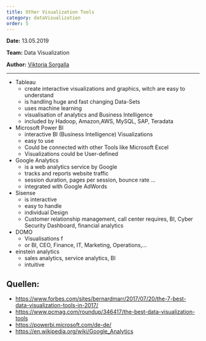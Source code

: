 ```yaml
---
title: Other Visualization Tools
category: dataVisualization
order: 5
---
```

**Date:** 13.05.2019

**Team:** Data Visualization

**Author:** [Viktoria Sorgalla](https://github.com/Tory94)

***

* Tableau
  * create interactive visualizations and graphics, witch are easy to understand 
  * is handling huge and fast changing Data-Sets 
  * uses machine learning 
  * visualisation of analytics and Business Intelligence 
  * included by Hadoop, Amazon,AWS, MySQL, SAP, Teradata
* Microsoft Power BI
  * interactive BI (Business Intelligence) Visualizations
  * easy to use
  * Could be connected with other Tools like Microsoft Excel
  * Visualizations could be User-defined
* Google Analytics
  * is a web analytics service by Google
  * tracks and reports website traffic 
  * session duration, pages per session, bounce rate …
  * integrated with Google AdWords
* Sisense
  * is interactive
  * easy to handle
  * individual Design
  * Customer relationship management, call center requires, BI, Cyber Security Dashboard, financial analytics
* DOMO
  * Visualisations f
  * or BI, CEO, Finance, IT, Marketing, Operations,... 
* einstein analytics
  * sales analytics, service analytics, BI
  * intuitive

## Quellen: 
* https://www.forbes.com/sites/bernardmarr/2017/07/20/the-7-best-data-visualization-tools-in-2017/
* https://www.pcmag.com/roundup/346417/the-best-data-visualization-tools
* https://powerbi.microsoft.com/de-de/ 
* https://en.wikipedia.org/wiki/Google_Analytics 
